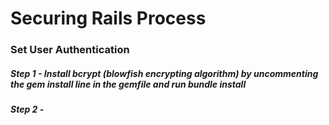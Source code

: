 # Securing Rails Process



### Set User Authentication

##### Step 1 - Install bcrypt (blowfish encrypting algorithm) by uncommenting the gem install line in the gemfile and run bundle install

##### Step 2 -


